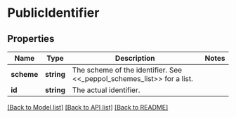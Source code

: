 # PublicIdentifier

## Properties
Name | Type | Description | Notes
------------ | ------------- | ------------- | -------------
**scheme** | **string** | The scheme of the identifier. See &lt;&lt;_peppol_schemes_list&gt;&gt; for a list. | 
**id** | **string** | The actual identifier. | 

[[Back to Model list]](../README.md#documentation-for-models) [[Back to API list]](../README.md#documentation-for-api-endpoints) [[Back to README]](../README.md)


